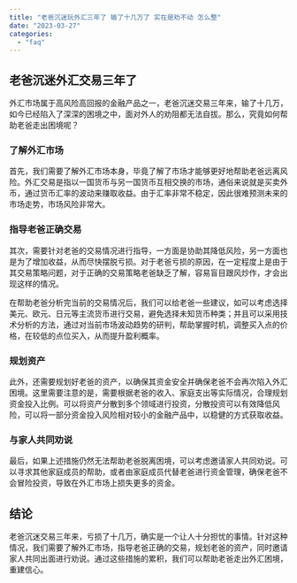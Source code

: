 ```yaml
---
title: "老爸沉迷玩外汇三年了 输了十几万了 实在是劝不动 怎么整"
date: "2023-03-27"
categories: 
  - "faq"
---
```


## 老爸沉迷外汇交易三年了

外汇市场属于高风险高回报的金融产品之一，老爸沉迷交易三年来，输了十几万，如今已经陷入了深深的困境之中，面对外人的劝阻都无法自拔。那么，究竟如何帮助老爸走出困境呢？

### 了解外汇市场

首先，我们需要了解外汇市场本身，毕竟了解了市场才能够更好地帮助老爸远离风险。外汇交易是指以一国货币与另一国货币互相交换的市场，通俗来说就是买卖外币，通过货币汇率的波动来赚取收益。由于汇率非常不稳定，因此很难预测未来的市场走势，市场风险非常大。

### 指导老爸正确交易

其次，需要针对老爸的交易情况进行指导，一方面是协助其降低风险，另一方面也是为了增加收益，从而尽快摆脱亏损。对于老爸亏损的原因，在一定程度上是由于其交易策略问题，对于正确的交易策略老爸缺乏了解，容易盲目跟风炒作，才会出现这样的情况。

在帮助老爸分析完当前的交易情况后，我们可以给老爸一些建议，如可以考虑选择美元、欧元、日元等主流货币进行交易，避免选择未知货币种类；并且可以采用技术分析的方法，通过对当前市场波动趋势的研判，帮助掌握时机，调整买入点的价格，在较低的点位买入，从而提升盈利概率。

### 规划资产

此外，还需要规划好老爸的资产，以确保其资金安全并确保老爸不会再次陷入外汇困境。这里需要注意的是，需要根据老爸的收入、家庭支出等实际情况，合理规划资金投入比例。可以将资产分散到多个领域进行投资，分散投资可以有效降低风险，可以将一部分资金投入风险相对较小的金融产品中，以稳健的方式获取收益。

### 与家人共同劝说

最后，如果上述措施仍然无法帮助老爸脱离困境，可以考虑邀请家人共同劝说。可以寻求其他家庭成员的帮助，或者由家庭成员代替老爸进行资金管理，确保老爸不会冒险投资，导致在外汇市场上损失更多的资金。

## 结论

老爸沉迷交易三年来，亏损了十几万，确实是一个让人十分担忧的事情。针对这种情况，我们需要了解外汇市场，指导老爸正确的交易，规划老爸的资产，同时邀请家人共同出面进行劝说。通过这些措施的累积，我们可以帮助老爸走出外汇困境，重建信心。
